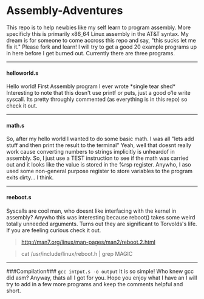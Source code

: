 Assembly-Adventures
===================

This repo is to help newbies like my self learn to program assembly.
More specificly this is primarily x86_64 Linux assembly in the AT&T syntax. My dream is for someone to come accross this repo and say, "this sucks let me fix it." Please fork and learn! I will try to get a good 20 example programs up in here before I get burned out.
Currently there are three programs.

----------
#### helloworld.s ####
Hello world! First Assembly program I ever wrote \*single tear shed\*
Interesting to note that this dosn't use printf or puts, just a good o'le write syscall. Its pretty throughly commented (as everything is in this repo) so check it out.


----------
#### math.s ####
So, after my hello world I wanted to do some basic math. I was all "lets add stuff and then print the result to the terminal" Yeah, well that doesnt really work cause converting numbers to strings implicitly is unheardof in assembly. So, I just use a TEST instruction to see if the math was carried out and it looks like the value is stored in the %rsp register. Anywho, I aso used some non-general purpose register to store variables to the program exits dirty... I think.

----------
#### reeboot.s ####
Syscalls are cool man, who doesnt like interfacing with the kernel in assembly? Anywho this was interesting because reboot() takes some weird totally unneeded arguments. Turns out they are significant to Torvolds's life. If you are feeling curious check it out. 

>http://man7.org/linux/man-pages/man2/reboot.2.html

>cat /usr/include/linux/reboot.h | grep MAGIC

----------
###Compilation###
`gcc intput.s -o output`
It is so simple! Who knew gcc did asm?
Anyway, thats all I got for you. Hope you enjoy what I have an I will try to add in a few more programs and keep the comments helpful and short.


